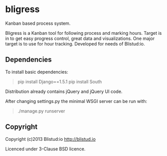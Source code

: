 bligress
========

Kanban based process system.

Bligress is a Kanban tool for following process and marking hours.
Target is in to get easy progress control, great data and visualizations.
One major target is to use for hour tracking.
Developed for needs of Blistud:io.

Dependencies
------------

To install basic dependencies:

> pip install Django==1.5.1
> pip install South


Distribution already contains jQuery and jQuery UI code.

After changing settings.py the minimal WSGI server can be run with:

> ./manage.py runserver


Copyright
---------

Copyright (c)2013 Blistud:io
http://blistud.io

Licenced under 3-Clause BSD licence.
